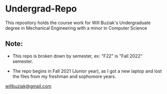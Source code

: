 # Undergrad-Repo
This repository holds the course work for Will Buziak's Undergraduate degree in Mechanical Engineering with a minor in Computer Science

## Note:

- This repo is broken down by semester, ex: "F22" is "Fall 2022" semester.

- The repo begins in Fall 2021 (Junior year), as I got a new laptop and lost the files from my freshman and sophomore years.

willbuziak@gmail.com
